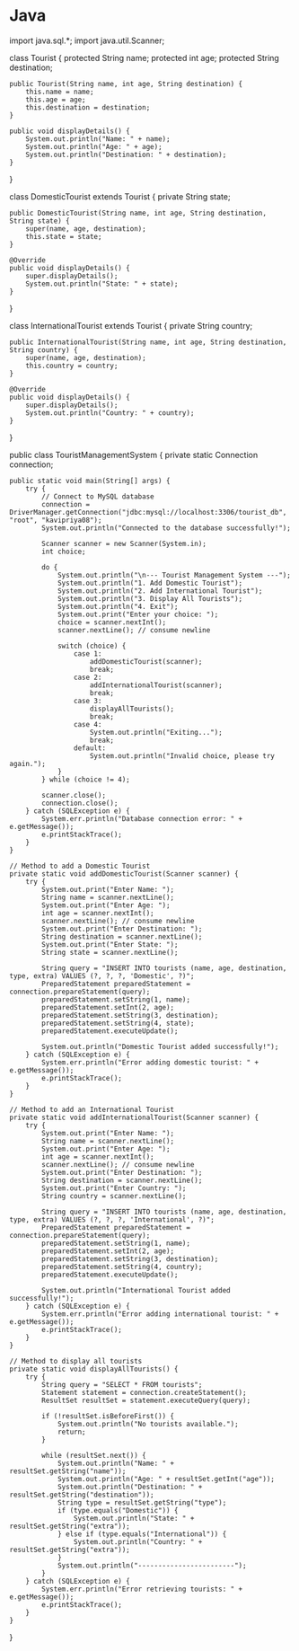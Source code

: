 # Java
import java.sql.*;
import java.util.Scanner;

class Tourist {
    protected String name;
    protected int age;
    protected String destination;

    public Tourist(String name, int age, String destination) {
        this.name = name;
        this.age = age;
        this.destination = destination;
    }

    public void displayDetails() {
        System.out.println("Name: " + name);
        System.out.println("Age: " + age);
        System.out.println("Destination: " + destination);
    }
}

class DomesticTourist extends Tourist {
    private String state;

    public DomesticTourist(String name, int age, String destination, String state) {
        super(name, age, destination);
        this.state = state;
    }

    @Override
    public void displayDetails() {
        super.displayDetails();
        System.out.println("State: " + state);
    }
}

class InternationalTourist extends Tourist {
    private String country;

    public InternationalTourist(String name, int age, String destination, String country) {
        super(name, age, destination);
        this.country = country;
    }

    @Override
    public void displayDetails() {
        super.displayDetails();
        System.out.println("Country: " + country);
    }
}

public class TouristManagementSystem {
    private static Connection connection;

    public static void main(String[] args) {
        try {
            // Connect to MySQL database
            connection = DriverManager.getConnection("jdbc:mysql://localhost:3306/tourist_db", "root", "kavipriya08");
            System.out.println("Connected to the database successfully!");

            Scanner scanner = new Scanner(System.in);
            int choice;

            do {
                System.out.println("\n--- Tourist Management System ---");
                System.out.println("1. Add Domestic Tourist");
                System.out.println("2. Add International Tourist");
                System.out.println("3. Display All Tourists");
                System.out.println("4. Exit");
                System.out.print("Enter your choice: ");
                choice = scanner.nextInt();
                scanner.nextLine(); // consume newline

                switch (choice) {
                    case 1:
                        addDomesticTourist(scanner);
                        break;
                    case 2:
                        addInternationalTourist(scanner);
                        break;
                    case 3:
                        displayAllTourists();
                        break;
                    case 4:
                        System.out.println("Exiting...");
                        break;
                    default:
                        System.out.println("Invalid choice, please try again.");
                }
            } while (choice != 4);

            scanner.close();
            connection.close();
        } catch (SQLException e) {
            System.err.println("Database connection error: " + e.getMessage());
            e.printStackTrace();
        }
    }

    // Method to add a Domestic Tourist
    private static void addDomesticTourist(Scanner scanner) {
        try {
            System.out.print("Enter Name: ");
            String name = scanner.nextLine();
            System.out.print("Enter Age: ");
            int age = scanner.nextInt();
            scanner.nextLine(); // consume newline
            System.out.print("Enter Destination: ");
            String destination = scanner.nextLine();
            System.out.print("Enter State: ");
            String state = scanner.nextLine();

            String query = "INSERT INTO tourists (name, age, destination, type, extra) VALUES (?, ?, ?, 'Domestic', ?)";
            PreparedStatement preparedStatement = connection.prepareStatement(query);
            preparedStatement.setString(1, name);
            preparedStatement.setInt(2, age);
            preparedStatement.setString(3, destination);
            preparedStatement.setString(4, state);
            preparedStatement.executeUpdate();

            System.out.println("Domestic Tourist added successfully!");
        } catch (SQLException e) {
            System.err.println("Error adding domestic tourist: " + e.getMessage());
            e.printStackTrace();
        }
    }

    // Method to add an International Tourist
    private static void addInternationalTourist(Scanner scanner) {
        try {
            System.out.print("Enter Name: ");
            String name = scanner.nextLine();
            System.out.print("Enter Age: ");
            int age = scanner.nextInt();
            scanner.nextLine(); // consume newline
            System.out.print("Enter Destination: ");
            String destination = scanner.nextLine();
            System.out.print("Enter Country: ");
            String country = scanner.nextLine();

            String query = "INSERT INTO tourists (name, age, destination, type, extra) VALUES (?, ?, ?, 'International', ?)";
            PreparedStatement preparedStatement = connection.prepareStatement(query);
            preparedStatement.setString(1, name);
            preparedStatement.setInt(2, age);
            preparedStatement.setString(3, destination);
            preparedStatement.setString(4, country);
            preparedStatement.executeUpdate();

            System.out.println("International Tourist added successfully!");
        } catch (SQLException e) {
            System.err.println("Error adding international tourist: " + e.getMessage());
            e.printStackTrace();
        }
    }

    // Method to display all tourists
    private static void displayAllTourists() {
        try {
            String query = "SELECT * FROM tourists";
            Statement statement = connection.createStatement();
            ResultSet resultSet = statement.executeQuery(query);

            if (!resultSet.isBeforeFirst()) {
                System.out.println("No tourists available.");
                return;
            }

            while (resultSet.next()) {
                System.out.println("Name: " + resultSet.getString("name"));
                System.out.println("Age: " + resultSet.getInt("age"));
                System.out.println("Destination: " + resultSet.getString("destination"));
                String type = resultSet.getString("type");
                if (type.equals("Domestic")) {
                    System.out.println("State: " + resultSet.getString("extra"));
                } else if (type.equals("International")) {
                    System.out.println("Country: " + resultSet.getString("extra"));
                }
                System.out.println("------------------------");
            }
        } catch (SQLException e) {
            System.err.println("Error retrieving tourists: " + e.getMessage());
            e.printStackTrace();
        }
    }
}
